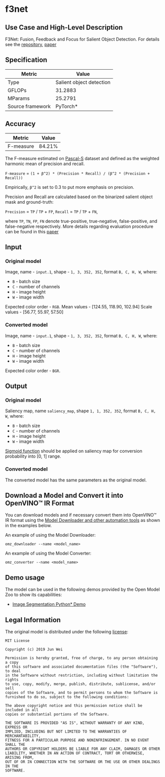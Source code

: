 # f3net

## Use Case and High-Level Description

F3Net: Fusion, Feedback and Focus for Salient Object Detection. For details see
the [repository](https://github.com/weijun88/F3Net), [paper](https://arxiv.org/abs/1911.11445)

## Specification

| Metric                          | Value                                    |
|---------------------------------|------------------------------------------|
| Type                            | Salient object detection                 |
| GFLOPs                          | 31.2883                                  |
| MParams                         | 25.2791                                  |
| Source framework                | PyTorch\*                                |

## Accuracy

| Metric    | Value |
| --------- | ----- |
| F-measure | 84.21%|

The F-measure estimated on [Pascal-S](http://cbs.ic.gatech.edu/salobj/) dataset and defined as the weighted harmonic mean of precision and recall.

`F-measure` = `(1 + β^2) * (Precision * Recall) / (β^2 * (Precision + Recall))`

Empirically, `β^2` is set to 0.3 to put more emphasis on precision.

Precision and Recall are calculated based on the binarized salient object mask and ground-truth:

`Precision` = `TP` / `TP` + `FP`, `Recall` = `TP` / `TP` + `FN`,

where `TP`, `TN`, `FP`, `FN` denote true-positive, true-negative, false-positive, and false-negative respectively.
More details regarding evaluation procedure can be found in this [paper](https://ieeexplore.ieee.org/document/5206596)

## Input

### Original model

Image, name - `input.1`, shape - `1, 3, 352, 352`, format `B, C, H, W`, where:

- `B` - batch size
- `C` - number of channels
- `H` - image height
- `W` - image width

Expected color order - `RGB`.
Mean values - [124.55, 118.90, 102.94]
Scale values - [56.77,  55.97,  57.50]

### Converted model

Image, name - `input.1`, shape - `1, 3, 352, 352`, format `B, C, H, W`, where:

- `B` - batch size
- `C` - number of channels
- `H` - image height
- `W` - image width

Expected color order - `BGR`.

## Output

### Original model
Saliency map, name `saliency_map`, shape `1, 1, 352, 352`, format `B, C, H, W`, where:

- `B` - batch size
- `C` - number of channels
- `H` - image height
- `W` - image width

[Sigmoid function](https://en.wikipedia.org/wiki/Sigmoid_function) should be applied on saliency map for conversion probability into [0, 1] range.

### Converted model

The converted model has the same parameters as the original model.

## Download a Model and Convert it into OpenVINO™ IR Format

You can download models and if necessary convert them into OpenVINO™ IR format using the [Model Downloader and other automation tools](../../../tools/model_tools/README.md) as shown in the examples below.

An example of using the Model Downloader:
```
omz_downloader --name <model_name>
```

An example of using the Model Converter:
```
omz_converter --name <model_name>
```

## Demo usage

The model can be used in the following demos provided by the Open Model Zoo to show its capabilities:

* [Image Segmentation Python\* Demo](../../../demos/segmentation_demo/python/README.md)

## Legal Information

The original model is distributed under the following
[license](https://github.com/weijun88/F3Net/blob/master/LICENSE):

```
MIT License

Copyright (c) 2019 Jun Wei

Permission is hereby granted, free of charge, to any person obtaining a copy
of this software and associated documentation files (the "Software"), to deal
in the Software without restriction, including without limitation the rights
to use, copy, modify, merge, publish, distribute, sublicense, and/or sell
copies of the Software, and to permit persons to whom the Software is
furnished to do so, subject to the following conditions:

The above copyright notice and this permission notice shall be included in all
copies or substantial portions of the Software.

THE SOFTWARE IS PROVIDED "AS IS", WITHOUT WARRANTY OF ANY KIND, EXPRESS OR
IMPLIED, INCLUDING BUT NOT LIMITED TO THE WARRANTIES OF MERCHANTABILITY,
FITNESS FOR A PARTICULAR PURPOSE AND NONINFRINGEMENT. IN NO EVENT SHALL THE
AUTHORS OR COPYRIGHT HOLDERS BE LIABLE FOR ANY CLAIM, DAMAGES OR OTHER
LIABILITY, WHETHER IN AN ACTION OF CONTRACT, TORT OR OTHERWISE, ARISING FROM,
OUT OF OR IN CONNECTION WITH THE SOFTWARE OR THE USE OR OTHER DEALINGS IN THE
SOFTWARE.
```
